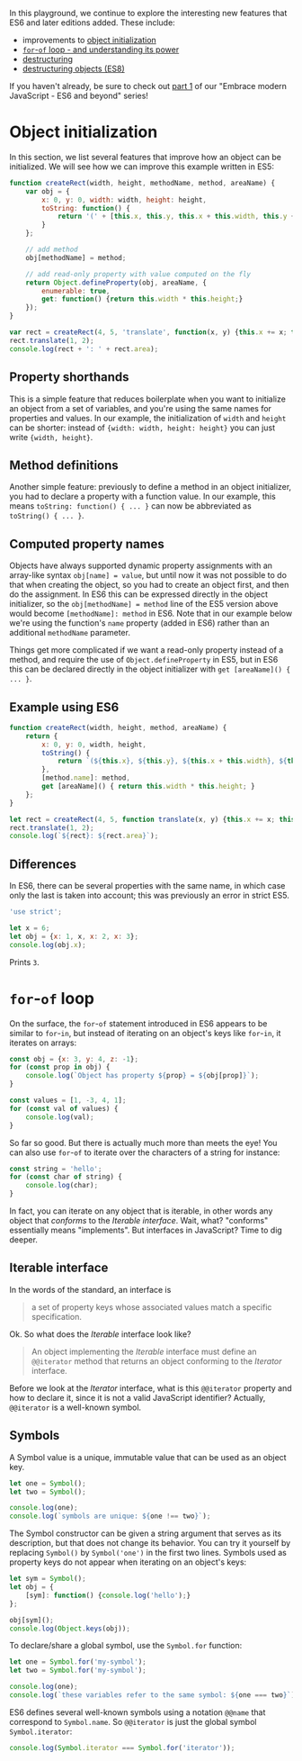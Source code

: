 In this playground, we continue to explore the interesting new features that ES6 and later editions added. These include:

- improvements to [object initialization](#object-initialization)
- [`for`-`of` loop - and understanding its power](#for-of)
- [destructuring](#destructuring)
- [destructuring objects (ES8)](#destructuring-objects)

If you haven't already, be sure to check out [part 1](https://tech.io/playgrounds/4272/embrace-modern-javascript---es6-and-beyond-part-1) of our "Embrace modern JavaScript - ES6 and beyond" series!

# <a name="object-initialization"></a> Object initialization

In this section, we list several features that improve how an object can be initialized. We will see how we can improve this example written in ES5:

```javascript runnable
function createRect(width, height, methodName, method, areaName) {
    var obj = {
        x: 0, y: 0, width: width, height: height,
        toString: function() {
            return '(' + [this.x, this.y, this.x + this.width, this.y + this.height].join(', ') + ')';
        }
    };

    // add method
    obj[methodName] = method;

    // add read-only property with value computed on the fly
    return Object.defineProperty(obj, areaName, {
        enumerable: true,
        get: function() {return this.width * this.height;}
    });
}

var rect = createRect(4, 5, 'translate', function(x, y) {this.x += x; this.y += y;}, 'area');
rect.translate(1, 2);
console.log(rect + ': ' + rect.area);
```

## Property shorthands

This is a simple feature that reduces boilerplate when you want to initialize an object from a set of variables, and you're using the same names for properties and values. In our example, the initialization of `width` and `height` can be shorter: instead of `{width: width, height: height}` you can just write `{width, height}`.

## Method definitions

Another simple feature: previously to define a method in an object initializer, you had to declare a property with a function value. In our example, this means `toString: function() { ... }` can now be abbreviated as `toString() { ... }`.

## Computed property names

Objects have always supported dynamic property assignments with an array-like syntax `obj[name] = value`, but until now it was not possible to do that when creating the object, so you had to create an object first, and then do the assignment. In ES6 this can be expressed directly in the object initializer, so the `obj[methodName] = method` line of the ES5 version above would become `[methodName]: method` in ES6. Note that in our example below we're using the function's `name` property (added in ES6) rather than an additional `methodName` parameter.

Things get more complicated if we want a read-only property instead of a method, and require the use of `Object.defineProperty` in ES5, but in ES6 this can be declared directly in the object initializer with `get [areaName]() { ... }`.

## Example using ES6

```javascript runnable
function createRect(width, height, method, areaName) {
    return {
        x: 0, y: 0, width, height,
        toString() {
            return `(${this.x}, ${this.y}, ${this.x + this.width}, ${this.y + this.height})`;
        },
        [method.name]: method,
        get [areaName]() { return this.width * this.height; }
    };
}

let rect = createRect(4, 5, function translate(x, y) {this.x += x; this.y += y;}, 'area');
rect.translate(1, 2);
console.log(`${rect}: ${rect.area}`);
```

## Differences

In ES6, there can be several properties with the same name, in which case only the last is taken into account; this was previously an error in strict ES5.

```javascript runnable
'use strict';

let x = 6;
let obj = {x: 1, x, x: 2, x: 3};
console.log(obj.x);
```

Prints `3`.

# <a name="for-of"></a> `for`-`of` loop

On the surface, the `for`-`of` statement introduced in ES6 appears to be similar to `for`-`in`, but instead of iterating on an object's keys like `for`-`in`, it iterates on arrays:

```javascript runnable
const obj = {x: 3, y: 4, z: -1};
for (const prop in obj) {
    console.log(`Object has property ${prop} = ${obj[prop]}`);
}

const values = [1, -3, 4, 1];
for (const val of values) {
    console.log(val);
}
```

So far so good. But there is actually much more than meets the eye! You can also use `for`-`of` to iterate over the characters of a string for instance:

```javascript runnable
const string = 'hello';
for (const char of string) {
    console.log(char);
}
```

In fact, you can iterate on any object that is iterable, in other words any object that *conforms* to the *Iterable* *interface*. Wait, what? "conforms" essentially means "implements". But interfaces in JavaScript? Time to dig deeper.

## Iterable interface

In the words of the standard, an interface is

> a set of property keys whose associated values match a specific specification.

Ok. So what does the *Iterable* interface look like?

> An object implementing the *Iterable* interface must define an `@@iterator` method that returns an object conforming to the *Iterator* interface.

Before we look at the *Iterator* interface, what is this `@@iterator` property and how to declare it, since it is not a valid JavaScript identifier? Actually, `@@iterator` is a well-known symbol.

## Symbols

A Symbol value is a unique, immutable value that can be used as an object key.

```javascript runnable
let one = Symbol();
let two = Symbol();

console.log(one);
console.log(`symbols are unique: ${one !== two}`);
```

The Symbol constructor can be given a string argument that serves as its description, but that does not change its behavior. You can try it yourself by replacing `Symbol()` by `Symbol('one')` in the first two lines. Symbols used as property keys do not appear when iterating on an object's keys:

```javascript runnable
let sym = Symbol();
let obj = {
    [sym]: function() {console.log('hello');}
};

obj[sym]();
console.log(Object.keys(obj));
```

To declare/share a global symbol, use the `Symbol.for` function:

```javascript runnable
let one = Symbol.for('my-symbol');
let two = Symbol.for('my-symbol');

console.log(one);
console.log(`these variables refer to the same symbol: ${one === two}`);
```

ES6 defines several well-known symbols using a notation `@@name` that correspond to `Symbol.name`. So `@@iterator` is just the global symbol `Symbol.iterator`:

```javascript runnable
console.log(Symbol.iterator === Symbol.for('iterator'));
```
